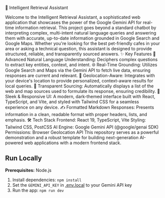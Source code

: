 <!-- <div align="center">
<img width="1200" height="475" alt="GHBanner" src="https://github.com/user-attachments/assets/0aa67016-6eaf-458a-adb2-6e31a0763ed6" />
</div>

# Run and deploy your AI Studio app

This contains everything you need to run your app locally.

View your app in AI Studio: https://ai.studio/apps/drive/1rWozM86a7lz0nh2kPWTaXIn6OMjSgRxe -->

🤖 Intelligent Retrieval Assistant

Welcome to the Intelligent Retrieval Assistant, a sophisticated web application that showcases the power of the Google Gemini API for real-time information retrieval.
This project goes beyond a standard chatbot by interpreting complex, multi-intent natural language queries and answering them with accurate, up-to-date information grounded in Google Search and Google Maps. Whether you're looking for the best pet-friendly cafes in your area or asking a technical question, this assistant is designed to provide structured, reliable, and transparently sourced answers.
✨ Key Features
🧠 Advanced Natural Language Understanding: Deciphers complex questions to extract key entities, context, and intent.
🌐 Real-Time Grounding: Utilizes Google Search and Maps via the Gemini API to fetch live data, ensuring responses are current and relevant.
📍 Geolocation-Aware: Integrates with your device's location to provide personalized, context-aware results for local queries.
🔗 Transparent Sourcing: Automatically displays a list of the web and map sources used to formulate its response, ensuring credibility.
🎨 Sleek & Responsive UI: A modern, dark-themed interface built with React, TypeScript, and Vite, and styled with Tailwind CSS for a seamless experience on any device.
✍️ Formatted Markdown Responses: Presents information in a clean, readable format with proper headers, lists, and emphasis.
🛠️ Tech Stack
Frontend: React 19, TypeScript, Vite
Styling: Tailwind CSS, PostCSS
AI Engine: Google Gemini API (@google/genai SDK)
Permissions: Browser Geolocation API
This repository serves as a powerful demonstration and a robust template for building next-generation AI-powered web applications with a modern frontend stack.


## Run Locally

**Prerequisites:**  Node.js


1. Install dependencies:
   `npm install`
2. Set the `GEMINI_API_KEY` in [.env.local](.env.local) to your Gemini API key
3. Run the app:
   `npm run dev`
